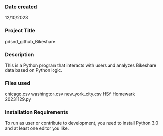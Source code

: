 ### Date created
12/10/2023

### Project Title
pdsnd_github_Bikeshare

### Description
This is a Python program that interacts with users and analyzes Bikeshare data based on Python logic.

### Files used
chicago.csv
washington.csv
new_york_city.csv
HSY  Homewark 20231129.py

### Installation Requirements
To run as user or contribute to development, you need to install Python 3.0 and at least one editor you like.

